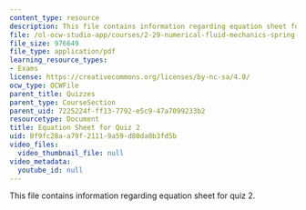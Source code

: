 ```yaml
---
content_type: resource
description: This file contains information regarding equation sheet for quiz 2.
file: /ol-ocw-studio-app/courses/2-29-numerical-fluid-mechanics-spring-2015/0f9fc28aa79f21119a59d80da0b3fd5b_MIT2_29S15_Quiz2_eqn_sheet.pdf
file_size: 976649
file_type: application/pdf
learning_resource_types:
- Exams
license: https://creativecommons.org/licenses/by-nc-sa/4.0/
ocw_type: OCWFile
parent_title: Quizzes
parent_type: CourseSection
parent_uid: 7225224f-ff13-7792-e5c9-47a7099233b2
resourcetype: Document
title: Equation Sheet for Quiz 2
uid: 0f9fc28a-a79f-2111-9a59-d80da0b3fd5b
video_files:
  video_thumbnail_file: null
video_metadata:
  youtube_id: null
---
```

This file contains information regarding equation sheet for quiz 2.